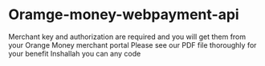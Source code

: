 # Oramge-money-webpayment-api
Merchant key and authorization are required and you will get them from your Orange Money merchant portal
Please see our PDF file thoroughly for your benefit Inshallah you can any code

